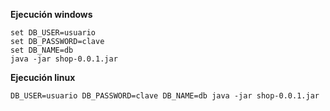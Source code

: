 **Ejecución windows**
```shell
set DB_USER=usuario
set DB_PASSWORD=clave
set DB_NAME=db
java -jar shop-0.0.1.jar
```

**Ejecución linux**
```shell
DB_USER=usuario DB_PASSWORD=clave DB_NAME=db java -jar shop-0.0.1.jar
```
